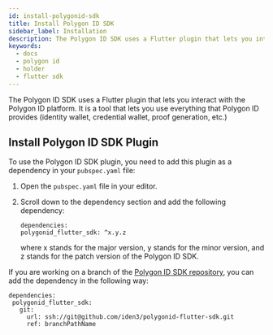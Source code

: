 ```yaml
---
id: install-polygonid-sdk
title: Install Polygon ID SDK
sidebar_label: Installation
description: The Polygon ID SDK uses a Flutter plugin that lets you interact with the Polygon ID platform.
keywords: 
  - docs
  - polygon id
  - holder
  - flutter sdk
---
```

 
The Polygon ID SDK uses a Flutter plugin that lets you interact with the Polygon ID platform. It is a tool that lets you use everything that Polygon ID provides (identity wallet, credential wallet, proof generation, etc.)
 
## Install Polygon ID SDK Plugin
 
To use the Polygon ID SDK plugin, you need to add this plugin as a dependency in your `pubspec.yaml` file:
 
1. Open the `pubspec.yaml` file in your editor.
2. Scroll down to the dependency section and add the following dependency:
 
    ```
    dependencies:
    polygonid_flutter_sdk: ^x.y.z
    ```
    where x stands for the major version, y stands for the minor version, and z stands for the patch version of the Polygon ID SDK.
 
If you are working on a branch of the [Polygon ID SDK repository](https://github.com/iden3/polygonid-flutter-sdk.git), you can add the dependency in the following way:
```
dependencies:
 polygonid_flutter_sdk:
   git:
     url: ssh://git@github.com/iden3/polygonid-flutter-sdk.git
     ref: branchPathName
```
